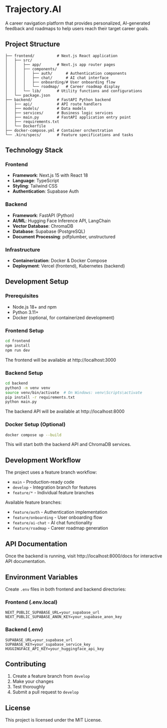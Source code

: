 # Trajectory.AI

A career navigation platform that provides personalized, AI-generated feedback and roadmaps to help users reach their target career goals.

## Project Structure

```
├── frontend/          # Next.js React application
│   ├── src/
│   │   ├── app/       # Next.js app router pages
│   │   ├── components/
│   │   │   ├── auth/      # Authentication components
│   │   │   ├── chat/      # AI chat interface
│   │   │   ├── onboarding/# User onboarding flow
│   │   │   └── roadmap/   # Career roadmap display
│   │   └── lib/       # Utility functions and configurations
│   └── package.json
├── backend/           # FastAPI Python backend
│   ├── api/           # API route handlers
│   ├── models/        # Data models
│   ├── services/      # Business logic services
│   ├── main.py        # FastAPI application entry point
│   ├── requirements.txt
│   └── Dockerfile
├── docker-compose.yml # Container orchestration
└── .kiro/specs/       # Feature specifications and tasks
```

## Technology Stack

### Frontend
- **Framework**: Next.js 15 with React 18
- **Language**: TypeScript
- **Styling**: Tailwind CSS
- **Authentication**: Supabase Auth

### Backend
- **Framework**: FastAPI (Python)
- **AI/ML**: Hugging Face Inference API, LangChain
- **Vector Database**: ChromaDB
- **Database**: Supabase (PostgreSQL)
- **Document Processing**: pdfplumber, unstructured

### Infrastructure
- **Containerization**: Docker & Docker Compose
- **Deployment**: Vercel (frontend), Kubernetes (backend)

## Development Setup

### Prerequisites
- Node.js 18+ and npm
- Python 3.11+
- Docker (optional, for containerized development)

### Frontend Setup
```bash
cd frontend
npm install
npm run dev
```
The frontend will be available at http://localhost:3000

### Backend Setup
```bash
cd backend
python3 -m venv venv
source venv/bin/activate  # On Windows: venv\Scripts\activate
pip install -r requirements.txt
python main.py
```
The backend API will be available at http://localhost:8000

### Docker Setup (Optional)
```bash
docker compose up --build
```
This will start both the backend API and ChromaDB services.

## Development Workflow

The project uses a feature branch workflow:
- `main` - Production-ready code
- `develop` - Integration branch for features
- `feature/*` - Individual feature branches

Available feature branches:
- `feature/auth` - Authentication implementation
- `feature/onboarding` - User onboarding flow
- `feature/ai-chat` - AI chat functionality
- `feature/roadmap` - Career roadmap generation

## API Documentation

Once the backend is running, visit http://localhost:8000/docs for interactive API documentation.

## Environment Variables

Create `.env` files in both frontend and backend directories:

### Frontend (.env.local)
```
NEXT_PUBLIC_SUPABASE_URL=your_supabase_url
NEXT_PUBLIC_SUPABASE_ANON_KEY=your_supabase_anon_key
```

### Backend (.env)
```
SUPABASE_URL=your_supabase_url
SUPABASE_KEY=your_supabase_service_key
HUGGINGFACE_API_KEY=your_huggingface_api_key
```

## Contributing

1. Create a feature branch from `develop`
2. Make your changes
3. Test thoroughly
4. Submit a pull request to `develop`

## License

This project is licensed under the MIT License.